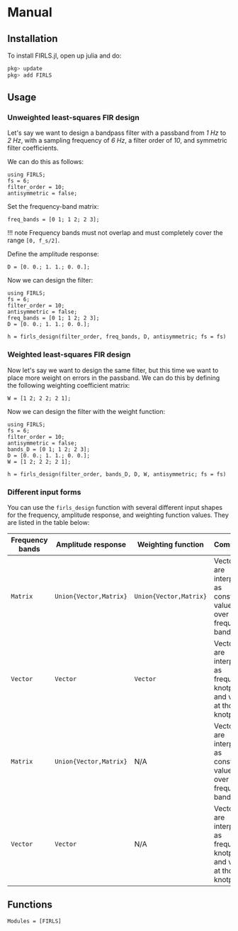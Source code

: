 # Manual

## Installation
To install FIRLS.jl, open up julia and do:
```julia
pkg> update
pkg> add FIRLS
```

## Usage

### Unweighted least-squares FIR design
Let's say we want to design a bandpass filter with a passband from *1 Hz* to *2 Hz*, with a sampling frequency of *6 Hz*, a filter order of *10*, and symmetric filter coefficients. 

We can do this as follows:
```@repl
using FIRLS;
fs = 6;
filter_order = 10;
antisymmetric = false;
```

Set the frequency-band matrix:
```@repl
freq_bands = [0 1; 1 2; 2 3];
```

!!! note
    Frequency bands must not overlap and must completely cover the range ``[0, f_s/2]``.


Define the amplitude response:
```@repl
D = [0. 0.; 1. 1.; 0. 0.];
```

Now we can design the filter:
```@setup A
using FIRLS;
fs = 6;
filter_order = 10;
antisymmetric = false;
freq_bands = [0 1; 1 2; 2 3];
D = [0. 0.; 1. 1.; 0. 0.];
```
```@example A
h = firls_design(filter_order, freq_bands, D, antisymmetric; fs = fs)
```

### Weighted least-squares FIR design
Now let's say we want to design the same filter, but this time we want to place more weight on errors in the passband. We can do this by defining the following weighting coefficient matrix:
```@repl
W = [1 2; 2 2; 2 1];
```

Now we can design the filter with the weight function:
```@setup A
using FIRLS;
fs = 6;
filter_order = 10;
antisymmetric = false;
bands_D = [0 1; 1 2; 2 3];
D = [0. 0.; 1. 1.; 0. 0.];
W = [1 2; 2 2; 2 1];
```
```@example A
h = firls_design(filter_order, bands_D, D, W, antisymmetric; fs = fs)
```

### Different input forms
You can use the `firls_design` function with several different input shapes for the frequency, amplitude response, and weighting function values. They are listed in the table below:

 **Frequency bands**    | **Amplitude response**    | **Weighting function**    | **Comments**                                 
------------------------| --------------------------|---------------------------|-------------------------------------------
 `Matrix`               | `Union{Vector,Matrix}`    | `Union{Vector,Matrix}`    | Vectors are interpreted as constant values over the frequency band.    
 `Vector`               | `Vector`                  | `Vector`                  | Vectors are interpreted as frequency knotpoints and values at those knotpoints.    
 `Matrix`               | `Union{Vector,Matrix}`    | N/A                       | Vectors are interpreted as constant values over the frequency band.   
 `Vector`               | `Vector`                  | N/A                       | Vectors are interpreted as frequency knotpoints and values at those knotpoints.


## Functions
```@autodocs
Modules = [FIRLS]
```